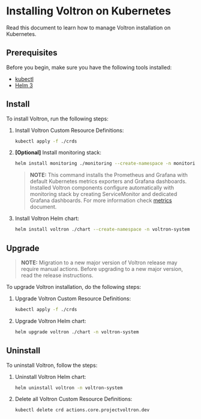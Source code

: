 # Installing Voltron on Kubernetes

Read this document to learn how to manage Voltron installation on Kubernetes.

## Prerequisites

Before you begin, make sure you have the following tools installed:

- [kubectl](https://kubernetes.io/docs/tasks/tools/install-kubectl/)
- [Helm 3](https://helm.sh/docs/intro/install/)

## Install

To install Voltron, run the following steps:

1. Install Voltron Custom Resource Definitions:
    
   ```bash
   kubectl apply -f ./crds
   ``` 

1. **[Optional]** Install monitoring stack:

    ```bash
    helm install monitoring ./monitoring --create-namespace -n monitoring
    ```
   
      > **NOTE:** This command installs the Prometheus and Grafana with default Kubernetes metrics exporters and Grafana dashboards.
   Installed Voltron components configure automatically with monitoring stack by creating ServiceMonitor and dedicated Grafana dashboards.
   For more information check [metrics](../../docs/metrics.md) document.

1. Install Voltron Helm chart:
    
    ```bash
    helm install voltron ./chart --create-namespace -n voltron-system
    ```

## Upgrade

> **NOTE:** Migration to a new major version of Voltron release may require manual actions. Before upgrading to a new major version, read the release instructions.

To upgrade Voltron installation, do the following steps:

1. Upgrade Voltron Custom Resource Definitions:
    
   ```bash
   kubectl apply -f ./crds
   ``` 

1. Upgrade Voltron Helm chart:
    
    ```bash
    helm upgrade voltron ./chart -n voltron-system 
    ```

## Uninstall

To uninstall Voltron, follow the steps:

1. Uninstall Voltron Helm chart:
    
    ```bash
    helm uninstall voltron -n voltron-system
    ```

1. Delete all Voltron Custom Resource Definitions:
    
   ```bash
   kubectl delete crd actions.core.projectvoltron.dev
   ``` 
